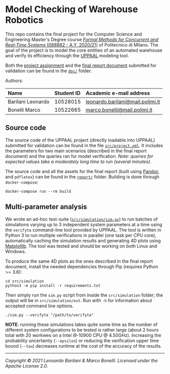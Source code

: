 Model Checking of Warehouse Robotics
====================================

This repo contains the final project for the Computer Science and Engineering
Master's Degree course [*Formal Methods for Concurrent and Real-Time Systems*
(088882 - A.Y. 2020/21)][course] of Politecnico di Milano. The goal of the
project is to model the core entities of an automated warehouse and verify its
efficiency through the [UPPAAL][uppaal] modeling tool.

Both the [project assignment](doc/assignment.pdf) and the
[final report document](doc/report.pdf) submitted for validation can be found in
the [`doc/`](doc) folder.

Authors:

| Name              | Student ID | Academic e-mail address          |
|:----------------- |:-----------|:---------------------------------|
| Barilani Leonardo | 10528015   | leonardo.barilani@mail.polimi.it |
| Bonelli Marco     | 10522665   | marco.bonelli@mail.polimi.it     |

Source code
-----------

The source code of the UPPAAL project (directly loadable into UPPAAL) submitted
for validation can be found in the file [`src/project.xml`](src/project.xml). It
includes the parameters for two main scenarios (described in the final report
document) and the queries ran for model verification. *Note: queries for
expected values take a moderately long time to run (several minutes)*.

The source code and all the assets for the final report (built using
[Pandoc][pandoc] and `pdflatex`) can be found in the [`report/`](report) folder.
Building is done through `docker-compose`:

	docker-compose run --rm build

Multi-parameter analysis
------------------------

We wrote an ad-hoc test-suite ([`src/simulation/sim.py`](src/simulation/sim.py))
to run batches of simulations varying up to 3 independent system parameters at a
time using the `verifyta` command-line tool provided by UPPAAL. The tool is
written in Python 3 to run multiple verifications in parallel (one task per CPU
core), automatically caching the simulation results and generating 4D plots
using [Matplotlib][matplotlib]. The tool was tested and should be working on
both Linux and Windows.

To produce the same 4D plots as the ones described in the final report document,
install the needed dependencies through Pip (requires Python >= 3.6):

	cd src/simulation
	python3 -m pip install -r requirements.txt

Then simply run the `sim.py` script from inside the `src/simulation` folder; the
output will be in `src/simulation/out`. Run with `-h` for information about
accepted command line options.

	./sim.py --verifyta "/path/to/verifyta"

**NOTE**: running these simulations takes quite some time as the number of
different system configurations to be tested is rather large (about 2 hours
total with 20 workwes on a Intel i9-10900 CPU @ 4.50GHz). Increasing the
probability uncertainty (`--epsilon`) or reducing the verification upper time
bound (`--tau`) decreases runtime at the cost of the accuracy of the results.

---

*Copyright &copy; 2021 Lenoardo Barilani & Marco Bonelli. Licensed under the Apache License 2.0.*

[course]: https://www4.ceda.polimi.it/manifesti/manifesti/controller/ManifestoPublic.do?EVN_DETTAGLIO_RIGA_MANIFESTO=evento&aa=2020&k_cf=225&k_corso_la=481&k_indir=T2A&codDescr=088882&lang=IT&semestre=2&idGruppo=4151&idRiga=253825
[pandoc]: https://pandoc.org
[uppaal]: https://uppaal.org
[matplotlib]: https://matplotlib.org/
